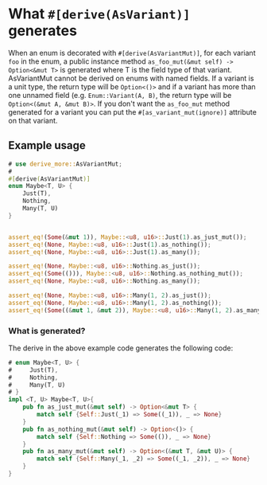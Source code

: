 # What `#[derive(AsVariant)]` generates

When an enum is decorated with `#[derive(AsVariantMut)]`, for each variant `foo` in
the enum, a public instance method `as_foo_mut(&mut self) -> Option<&mut T>` is generated
where T is the field type of that variant. AsVariantMut cannot be derived on enums
with named fields. If a variant is a unit type, the return type will be `Option<()>`
and if a variant has more than one unnamed field (e.g. `Enum::Variant(A, B)`,
the return type will be `Option<(&mut A, &mut B)>`. If you don't want the `as_foo_mut` method
generated for a variant you can put the `#[as_variant_mut(ignore)]` attribute on that variant.




## Example usage

```rust
# use derive_more::AsVariantMut;
#
#[derive(AsVariantMut)]
enum Maybe<T, U> {
    Just(T),
    Nothing,
    Many(T, U)
}


assert_eq!(Some(&mut 1)), Maybe::<u8, u16>::Just(1).as_just_mut());
assert_eq!(None, Maybe::<u8, u16>::Just(1).as_nothing());
assert_eq!(None, Maybe::<u8, u16>::Just(1).as_many());

assert_eq!(None, Maybe::<u8, u16>::Nothing.as_just());
assert_eq!(Some(())), Maybe::<u8, u16>::Nothing.as_nothing_mut());
assert_eq!(None, Maybe::<u8, u16>::Nothing.as_many());

assert_eq!(None, Maybe::<u8, u16>::Many(1, 2).as_just());
assert_eq!(None, Maybe::<u8, u16>::Many(1, 2).as_nothing());
assert_eq!(Some((&mut 1, &mut 2)), Maybe::<u8, u16>::Many(1, 2).as_many_mut());
```


### What is generated?

The derive in the above example code generates the following code:
```rust
# enum Maybe<T, U> {
#     Just(T),
#     Nothing,
#     Many(T, U)
# }
impl <T, U> Maybe<T, U>{
    pub fn as_just_mut(&mut self) -> Option<&mut T> {
        match self {Self::Just(_1) => Some((_1)), _ => None}
    }
    pub fn as_nothing_mut(&mut self) -> Option<()> {
        match self {Self::Nothing => Some(()), _ => None}
    }
    pub fn as_many_mut(&mut self) -> Option<(&mut T, &mut U)> {
        match self {Self::Many(_1, _2) => Some((_1, _2)), _ => None}
    }
}
```



